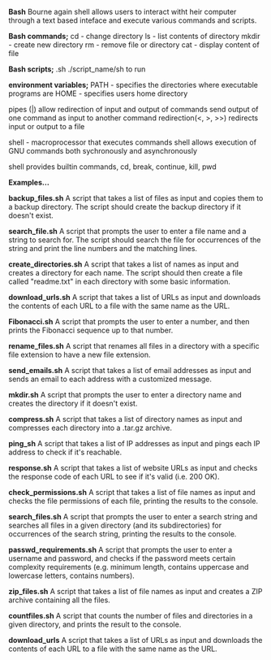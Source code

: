 **Bash**
Bourne again shell allows users to interact witht heir computer through a text based inteface and execute various commands and scripts.

**Bash commands;**
cd - change directory
ls - list contents of directory
mkdir - create new directory
rm - remove file or directory
cat - display content of file

**Bash scripts;**
.sh
./script_name/sh to run

**environment variables;**
PATH - specifies the directories where executable programs are
HOME - specifies users home directory

pipes (|) allow redirection of input and output of commands
send output of one command as input to another command
redirection(<, >, >>) redirects input or output to a file

shell - macroprocessor that executes commands
shell allows execution of GNU commands both sychronously and asynchronously

shell provides builtin commands, cd, break, continue, kill, pwd

**Examples...**

**backup_files.sh** A script that takes a list of files as input and copies them to a backup directory. The script should create the backup directory if it doesn't exist.

**search_file.sh** A script that prompts the user to enter a file name and a string to search for. The script should search the file for occurrences of the string and print the line numbers and the matching lines.

**create_directories.sh** A script that takes a list of names as input and creates a directory for each name. The script should then create a file called "readme.txt" in each directory with some basic information.

**download_urls.sh** A script that takes a list of URLs as input and downloads the contents of each URL to a file with the same name as the URL.

**Fibonacci.sh** A script that prompts the user to enter a number, and then prints the Fibonacci sequence up to that number.

**rename_files.sh** A script that renames all files in a directory with a specific file extension to have a new file extension.

**send_emails.sh** A script that takes a list of email addresses as input and sends an email to each address with a customized message.

**mkdir.sh** A script that prompts the user to enter a directory name and creates the directory if it doesn't exist.

**compress.sh** A script that takes a list of directory names as input and compresses each directory into a .tar.gz archive.

**ping_sh** A script that takes a list of IP addresses as input and pings each IP address to check if it's reachable.

**response.sh** A script that takes a list of website URLs as input and checks the response code of each URL to see if it's valid (i.e. 200 OK).

**check_permissions.sh** A script that takes a list of file names as input and checks the file permissions of each file, printing the results to the console.

**search_files.sh** A script that prompts the user to enter a search string and searches all files in a given directory (and its subdirectories) for occurrences of the search string, printing the results to the console.

**passwd_requirements.sh** A script that prompts the user to enter a username and password, and checks if the password meets certain complexity requirements (e.g. minimum length, contains uppercase and lowercase letters, contains numbers).

**zip_files.sh** A script that takes a list of file names as input and creates a ZIP archive containing all the files.

**countfiles.sh** A script that counts the number of files and directories in a given directory, and prints the result to the console.

**download_urls** A script that takes a list of URLs as input and downloads the contents of each URL to a file with the same name as the URL.